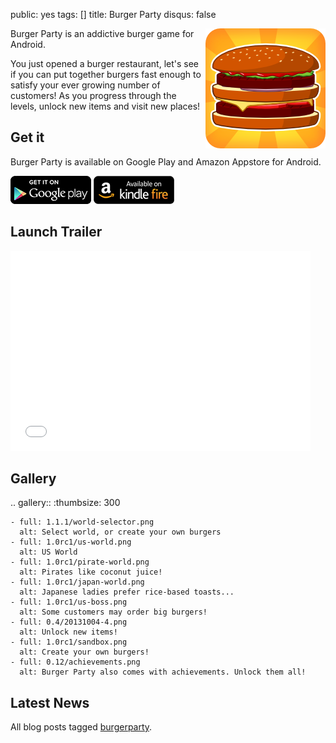 public: yes
tags: []
title: Burger Party
disqus: false

<div style="float: right; margin-left: 6px"><img src="icon.png"></div>

Burger Party is an addictive burger game for Android.

You just opened a burger restaurant, let's see if you can put together burgers fast enough to satisfy your ever growing number of customers! As you progress through the levels, unlock new items and visit new places!

## Get it

Burger Party is available on Google Play and Amazon Appstore for Android.

<a name="get-it"></a>

<a href="https://play.google.com/store/apps/details?id=com.agateau.burgerparty" alt="Available on Google Play"><img style="display: inline" src="/static/images/badge/google-play.png"></a>
<a href="http://www.amazon.com/gp/product/B00O0ABQRW/ref=mas_pm_burger_party" alt="Available on Amazon"><img style="display: inline" src="/static/images/badge/amazon.png"></a>

## Launch Trailer

<p class="center">
<iframe width="480" height="320" src="//www.youtube.com/embed/u2ebyoaBFJg?rel=0" frameborder="0" allowfullscreen>-</iframe>
</p>

## Gallery

.. gallery::
    :thumbsize: 300

    - full: 1.1.1/world-selector.png
      alt: Select world, or create your own burgers
    - full: 1.0rc1/us-world.png
      alt: US World
    - full: 1.0rc1/pirate-world.png
      alt: Pirates like coconut juice!
    - full: 1.0rc1/japan-world.png
      alt: Japanese ladies prefer rice-based toasts...
    - full: 1.0rc1/us-boss.png
      alt: Some customers may order big burgers!
    - full: 0.4/20131004-4.png
      alt: Unlock new items!
    - full: 1.0rc1/sandbox.png
      alt: Create your own burgers!
    - full: 0.12/achievements.png
      alt: Burger Party also comes with achievements. Unlock them all!

## Latest News

All blog posts tagged [burgerparty](/tags/burgerparty).
